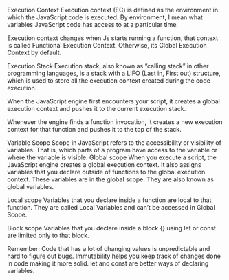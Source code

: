 Execution Context
Execution context (EC) is defined as the environment in which the JavaScript code is executed. By environment, I mean what variables JavaScript code has access to at a particular time.

Execution context changes when Js starts running a function, that context is called Functional Execution Context. Otherwise, its Global Execution Context by default.

Execution Stack
Execution stack, also known as “calling stack” in other programming languages, is a stack with a LIFO (Last in, First out) structure, which is used to store all the execution context created during the code execution.

When the JavaScript engine first encounters your script, it creates a global execution context and pushes it to the current execution stack.

Whenever the engine finds a function invocation, it creates a new execution context for that function and pushes it to the top of the stack.

Variable Scope
Scope in JavaScript refers to the accessibility or visibility of variables. That is, which parts of a program have access to the variable or where the variable is visible.
Global scope
When you execute a script, the JavaScript engine creates a global execution context. It also assigns variables that you declare outside of functions to the global execution context. These variables are in the global scope. They are also known as global variables.

Local scope
Variables that you declare inside a function are local to that function. They are called Local Variables and can’t be accessed in Global Scope.

Block scope
Variables that you declare inside a block {} using let or const are limited only to that block.

Remember:
Code that has a lot of changing values is unpredictable and hard to figure out bugs.
Immutability helps you keep track of changes done in code making it more solid.
let and const are better ways of declaring variables.
